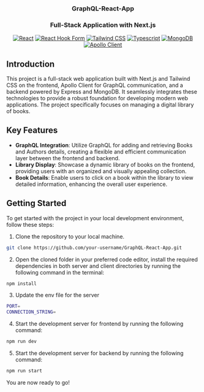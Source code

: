 
<h3 align="center">GraphQL-React-App</h3>
<!-- PROJECT LOGO -->

<div align="center">

<h3 align="center">Full-Stack Application with Next.js</h3>


[![React](https://img.shields.io/badge/-React-blue?logo=React&logoColor=white)](https://reactjs.org/)
[![React Hook Form](https://img.shields.io/badge/-Next.js-6E36F6?logo=Next.js&logoColor=white&color=blue)](https://react-hook-form.com/)
[![Tailwind CSS](https://img.shields.io/badge/-Tailwind%20CSS-06B6D4?logo=Tailwind%20CSS&logoColor=white&color=blue)](https://tailwindcss.com/)
[![Typescript](https://img.shields.io/badge/-TypeScript-FFA500?logo=TypeScript&logoColor=white&color=blue)](https://developer.mozilla.org/en-US/docs/Web/TypeScript)
[![MongoDB](https://img.shields.io/badge/-Mongodb%20-blue?logo=MongoDB&logoColor=white)](https://www.mongodb.com/)
[![Apollo Client](https://img.shields.io/badge/-Apollo%20Client-311C87?logo=Apollo-GraphQL&color=blue)](https://www.apollographql.com/docs/react/)


</div>


## Introduction

This project is a full-stack web application built with Next.js and Tailwind CSS on the frontend, Apollo Client for GraphQL communication, and a backend powered by Express and MongoDB. It seamlessly integrates these technologies to provide a robust foundation for developing modern web applications. The project specifically focuses on managing a digital library of books.

## Key Features

* **GraphQL Integration**: Utilize GraphQL for adding and retrieving Books and Authors details, creating a flexible and efficient communication layer between the frontend and backend.
* **Library Display**: Showcase a dynamic library of books on the frontend, providing users with an organized and visually appealing collection.
* **Book Details**: Enable users to click on a book within the library to view detailed information, enhancing the overall user experience.

## Getting Started

To get started with the project in your local development environment, follow
these steps:

1. Clone the repository to your local machine.

```bash
git clone https://github.com/your-username/GraphQL-React-App.git
```

2. Open the cloned folder in your preferred code editor, install the required
   dependencies in both server and client directories by running the following command in the terminal:

```bash
npm install
```
3. Update the env file for the server

```bash
PORT=
CONNECTION_STRING=
```

4. Start the development server for frontend by running the following command:

```bash
npm run dev
```

5. Start the development server for backend by running the following command:

```bash
npm run start
```

You are now ready to go!

